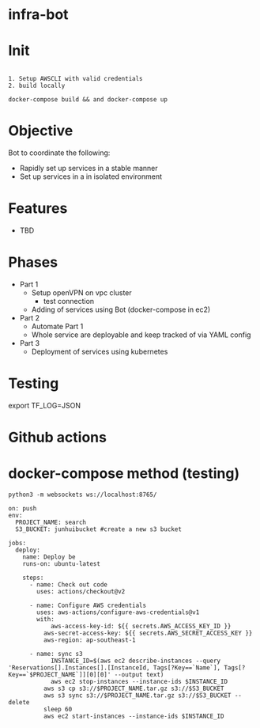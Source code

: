 # infra-bot

# Init

```

1. Setup AWSCLI with valid credentials
2. build locally

docker-compose build && and docker-compose up

```

# Objective

Bot to coordinate the following:

- Rapidly set up services in a stable manner
- Set up services in a in isolated environment

# Features

- TBD

# Phases

- Part 1
  - Setup openVPN on vpc cluster
    - test connection
  - Adding of services using Bot (docker-compose in ec2)
- Part 2
  - Automate Part 1
  - Whole service are deployable and keep tracked of via YAML config
- Part 3
  - Deployment of services using kubernetes

# Testing

export TF_LOG=JSON

# Github actions

# docker-compose method (testing)

```
python3 -m websockets ws://localhost:8765/
```

```
on: push
env:
  PROJECT_NAME: search
  S3_BUCKET: junhuibucket #create a new s3 bucket

jobs:
  deploy:
    name: Deploy be
    runs-on: ubuntu-latest

    steps:
      - name: Check out code
        uses: actions/checkout@v2

      - name: Configure AWS credentials
        uses: aws-actions/configure-aws-credentials@v1
        with:
            aws-access-key-id: ${{ secrets.AWS_ACCESS_KEY_ID }}
          aws-secret-access-key: ${{ secrets.AWS_SECRET_ACCESS_KEY }}
          aws-region: ap-southeast-1

      - name: sync s3
            INSTANCE_ID=$(aws ec2 describe-instances --query 'Reservations[].Instances[].[InstanceId, Tags[?Key==`Name`], Tags[?Key==`$PROJECT_NAME`]][0][0]' --output text)
            aws ec2 stop-instances --instance-ids $INSTANCE_ID
          aws s3 cp s3://$PROJECT_NAME.tar.gz s3://$S3_BUCKET
          aws s3 sync s3://$PROJECT_NAME.tar.gz s3://$S3_BUCKET --delete
          sleep 60
          aws ec2 start-instances --instance-ids $INSTANCE_ID
```
